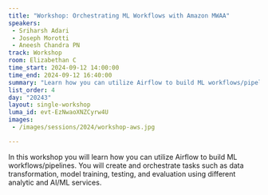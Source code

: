 ```yaml
---
title: "Workshop: Orchestrating ML Workflows with Amazon MWAA"
speakers:
 - Sriharsh Adari
 - Joseph Morotti
 - Aneesh Chandra PN
track: Workshop
room: Elizabethan C
time_start: 2024-09-12 14:00:00
time_end: 2024-09-12 16:40:00
summary: "Learn how you can utilize Airflow to build ML workflows/pipelines. You will create and orchestrate tasks such as data transformation, model training, testing, and evaluation using different analytic and AI/ML services."
list_order: 4
day: "20243"
layout: single-workshop
luma_id: evt-EzNwaoXNZCyrw4U
images:
 - /images/sessions/2024/workshop-aws.jpg 

---
```


In this workshop you will learn how you can utilize Airflow to build ML workflows/pipelines. You will create and orchestrate tasks such as data transformation, model training, testing, and evaluation using different analytic and AI/ML services.
